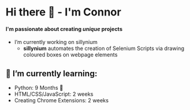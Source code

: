 # Hi there 👋 - I'm Connor #
#### I'm passionate about creating *unique* projects ####

<!--
**con-dog/con-dog** is a ✨ _special_ ✨ repository because its `README.md` (this file) appears on your GitHub profile.
-->

- I’m currently working on sillynium
  - **sillynium** automates the creation of Selenium Scripts via drawing coloured boxes on webpage elements

 
## 🌱 I’m currently learning:
- Python: 9 Months 👶
- HTML/CSS/JavaScript: 2 weeks
- Creating Chrome Extensions: 2 weeks
